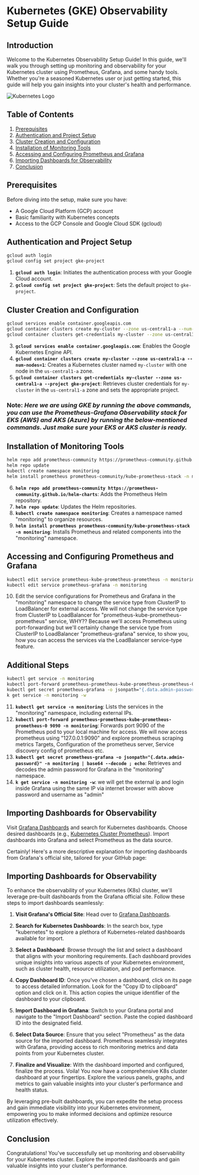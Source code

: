 


# Kubernetes (GKE) Observability Setup Guide

## Introduction

Welcome to the Kubernetes Observability Setup Guide! In this guide, we'll walk you through setting up monitoring and observability for your Kubernetes cluster using Prometheus, Grafana, and some handy tools. Whether you're a seasoned Kubernetes user or just getting started, this guide will help you gain insights into your cluster's health and performance.

![Kubernetes Logo](https://media.licdn.com/dms/image/C5612AQFqPzlOaOvwbw/article-cover_image-shrink_720_1280/0/1606979524095?e=1716422400&v=beta&t=fS9U_3WFoBEaCUd9-UYd--iR96_OSotTk5ZasxhmFDY)

## Table of Contents

1. [Prerequisites](#prerequisites)
2. [Authentication and Project Setup](#authentication-and-project-setup)
3. [Cluster Creation and Configuration](#cluster-creation-and-configuration)
4. [Installation of Monitoring Tools](#installation-of-monitoring-tools)
5. [Accessing and Configuring Prometheus and Grafana](#accessing-and-configuring-prometheus-and-grafana)
6. [Importing Dashboards for Observability](#importing-dashboards-for-observability)
7. [Conclusion](#conclusion)

## Prerequisites

Before diving into the setup, make sure you have:

- A Google Cloud Platform (GCP) account
- Basic familiarity with Kubernetes concepts
- Access to the GCP Console and Google Cloud SDK (gcloud)

## Authentication and Project Setup

```bash
gcloud auth login
gcloud config set project gke-project
```

1. **`gcloud auth login`**: Initiates the authentication process with your Google Cloud account.
2. **`gcloud config set project gke-project`**: Sets the default project to `gke-project`.

## Cluster Creation and Configuration

```bash
gcloud services enable container.googleapis.com
gcloud container clusters create my-cluster --zone us-central1-a --num-nodes=1
gcloud container clusters get-credentials my-cluster --zone us-central1-a --project gke-project
```

3. **`gcloud services enable container.googleapis.com`**: Enables the Google Kubernetes Engine API.
4. **`gcloud container clusters create my-cluster --zone us-central1-a --num-nodes=1`**: Creates a Kubernetes cluster named `my-cluster` with one node in the `us-central1-a` zone.
5. **`gcloud container clusters get-credentials my-cluster --zone us-central1-a --project gke-project`**: Retrieves cluster credentials for `my-cluster` in the `us-central1-a` zone and sets the appropriate project.


### **Note: _Here we are using GKE by running the above commands, you can use the Prometheus-Grafana Observability stack for EKS (AWS) and AKS (Azure) by running the below-mentioned commands. Just make sure your EKS or AKS cluster is ready._** 

## Installation of Monitoring Tools

```bash
helm repo add prometheus-community https://prometheus-community.github.io/helm-charts
helm repo update
kubectl create namespace monitoring
helm install prometheus prometheus-community/kube-prometheus-stack -n monitoring
```

6. **`helm repo add prometheus-community https://prometheus-community.github.io/helm-charts`**: Adds the Prometheus Helm repository.
7. **`helm repo update`**: Updates the Helm repositories.
8. **`kubectl create namespace monitoring`**: Creates a namespace named "monitoring" to organize resources.
9. **`helm install prometheus prometheus-community/kube-prometheus-stack -n monitoring`**: Installs Prometheus and related components into the "monitoring" namespace.

## Accessing and Configuring Prometheus and Grafana

```bash
kubectl edit service prometheus-kube-prometheus-prometheus -n monitoring
kubectl edit service prometheus-grafana -n monitoring
```

10. Edit the service configurations for Prometheus and Grafana in the "monitoring" namespace to change the service type from ClusterIP to LoadBalancer for external access.
    We will not change the service type from ClusterIP to LoadBalancer for "prometheus-kube-prometheus-prometheus" service, WHY?? Because we'll access Prometheus using port-forwarding but we'll
    certainly change the service type from ClusterIP to LoadBalancer "prometheus-grafana" service, to show you, how you can access the services via the LoadBalancer service-type feature.

## Additional Steps

```bash
kubectl get service -n monitoring
kubectl port-forward prometheus-prometheus-kube-prometheus-prometheus-0 9090 -n monitoring
kubectl get secret prometheus-grafana -o jsonpath="{.data.admin-password}" -n monitoring | base64 --decode ; echo
k get service -n monitoring -w
```

11. **`kubectl get service -n monitoring`**: Lists the services in the "monitoring" namespace, including external IPs.
12. **`kubectl port-forward prometheus-prometheus-kube-prometheus-prometheus-0 9090 -n monitoring`**: Forwards port 9090 of the Prometheus pod to your local machine for access. 
We will now access prometheus using "127.0.0.1:9090" and explore prometheus scraping metrics Targets, Configuration of the prometheus server, Service discovery config of prometheus etc.
13. **`kubectl get secret prometheus-grafana -o jsonpath="{.data.admin-password}" -n monitoring | base64 --decode ; echo`**: Retrieves and decodes the admin password for Grafana in the "monitoring" namespace.
14. **`k get service -n monitoring -w`**: we will get the external ip and login inside Grafana using the same IP via internet browser with above password and username as "admin"

## Importing Dashboards for Observability

Visit [Grafana Dashboards](https://grafana.com/grafana/dashboards/) and search for Kubernetes dashboards. Choose desired dashboards (e.g., [Kubernetes Cluster Prometheus](https://grafana.com/grafana/dashboards/6417-kubernetes-cluster-prometheus/)). Import dashboards into Grafana and select Prometheus as the data source.

Certainly! Here's a more descriptive explanation for importing dashboards from Grafana's official site, tailored for your GitHub page:

## Importing Dashboards for Observability

To enhance the observability of your Kubernetes (K8s) cluster, we'll leverage pre-built dashboards from the Grafana official site. Follow these steps to import dashboards seamlessly:

1. **Visit Grafana's Official Site**: Head over to [Grafana Dashboards](https://grafana.com/grafana/dashboards/).

2. **Search for Kubernetes Dashboards**: In the search box, type "kubernetes" to explore a plethora of Kubernetes-related dashboards available for import.

3. **Select a Dashboard**: Browse through the list and select a dashboard that aligns with your monitoring requirements. Each dashboard provides unique insights into various aspects of your Kubernetes environment, such as cluster health, resource utilization, and pod performance.

4. **Copy Dashboard ID**: Once you've chosen a dashboard, click on its page to access detailed information. Look for the "Copy ID to clipboard" option and click on it. This action copies the unique identifier of the dashboard to your clipboard.

5. **Import Dashboard in Grafana**: Switch to your Grafana portal and navigate to the "Import Dashboard" section. Paste the copied dashboard ID into the designated field.

6. **Select Data Source**: Ensure that you select "Prometheus" as the data source for the imported dashboard. Prometheus seamlessly integrates with Grafana, providing access to rich monitoring metrics and data points from your Kubernetes cluster.

7. **Finalize and Visualize**: With the dashboard imported and configured, finalize the process. Voila! You now have a comprehensive K8s cluster dashboard at your fingertips. Explore the various panels, graphs, and metrics to gain valuable insights into your cluster's performance and health status.

By leveraging pre-built dashboards, you can expedite the setup process and gain immediate visibility into your Kubernetes environment, empowering you to make informed decisions and optimize resource utilization effectively.


## Conclusion

Congratulations! You've successfully set up monitoring and observability for your Kubernetes cluster. Explore the imported dashboards and gain valuable insights into your cluster's performance.


